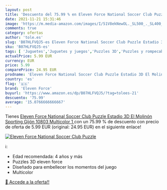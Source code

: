```yaml
---
layout: post
title: 'Descuento del 75.99 % en Eleven Force National Soccer Club Puzzle'
date: 2021-11-21 15:31:46
image: 'https://m.media-amazon.com/images/I/51V8ekNewOL._SL500_._SL400_.jpg'
comments: true
category: ofertas
author: 'tole.es'
slug: 'B07HLFVQJ5-es Eleven Force National Soccer Club Puzzle Estadio 3D El...'
sku: 'B07HLFVQJ5-es'
tags: [ 'Juguetes','Juguetes y juegos','Puzzles 3D','Puzzles y rompecabezas','eleven force','puzzle', ]
actualPrice: 5.99 EUR
currency: EUR
price: 5.99
comparePrice: 24.95 EUR
prodname: 'Eleven Force National Soccer Club Puzzle Estadio 3D El Molinón  Sporting Gijón   10803   Multicolor  1 '
country: 'es'
flag: '🇪🇸'
brand: 'Eleven Force'
buyurl: 'https://www.amazon.es/dp/B07HLFVQJ5/?tag=tolees-21'
descuento: '75.99'
average: '15.0766666666667'
---
```


Tienes [Eleven Force National Soccer Club Puzzle Estadio 3D El Molinón  Sporting Gijón   10803   Multicolor  1 ](https://www.amazon.es/dp/B07HLFVQJ5/?tag=tolees-21) con un 75.99 % de descuento con precio de oferta de 5.99 EUR (original: 24.95 EUR) en el siguiente enlace!

[![Eleven Force National Soccer Club Puzzle](https://m.media-amazon.com/images/I/51V8ekNewOL._SL500_._SL400_.jpg)](https://www.amazon.es/dp/B07HLFVQJ5/?tag=tolees-21)

ℹ️:

- Edad recomendada: 4 años y más
- Puzzles 3D eleven force
- Diseñado para embellecer los momentos del juego
- Multicolor

[🛒 Accede a la oferta!!](https://www.amazon.es/dp/B07HLFVQJ5/?tag=tolees-21)

